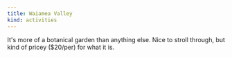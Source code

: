 ```yaml
---
title: Waiamea Valley
kind: activities
---
```

It's more of a botanical garden than anything else. Nice to stroll through, but kind of pricey ($20/per) for what it is.

